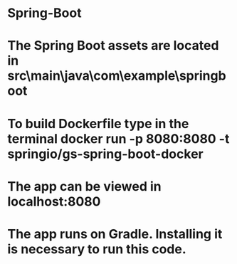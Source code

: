 # Spring-Boot
# The Spring Boot assets are located in src\main\java\com\example\springboot
# To build Dockerfile type in the terminal docker run -p 8080:8080 -t springio/gs-spring-boot-docker
# The app can be viewed in localhost:8080
# The app runs on Gradle. Installing it is necessary to run this code.
